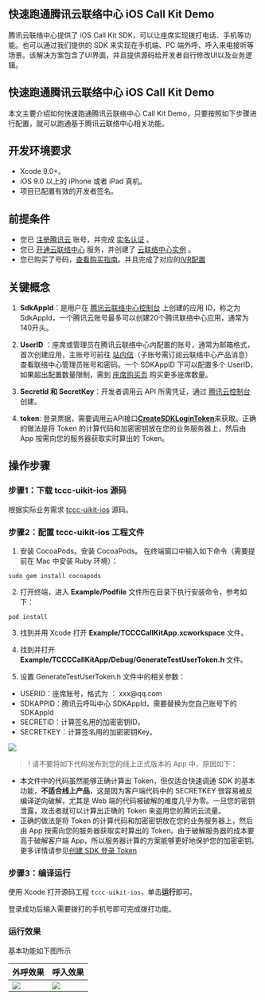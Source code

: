 ## 快速跑通腾讯云联络中心 iOS Call Kit Demo

腾讯云联络中心提供了 iOS Call Kit SDK，可以让座席实现拨打电话、手机等功能。也可以通过我们提供的 SDK 来实现在手机端、PC 端外呼、呼入来电接听等场景。该解决方案包含了UI界面，并且提供源码给开发者自行修改UI以及业务逻辑。

## 快速跑通腾讯云联络中心 iOS Call Kit Demo
本文主要介绍如何快速跑通腾讯云联络中心 Call Kit Demo，只要按照如下步骤进行配置，就可以跑通基于腾讯云联络中心相关功能。

## 开发环境要求
- Xcode 9.0+。 
- iOS 9.0 以上的 iPhone 或者 iPad 真机。
- 项目已配置有效的开发者签名。

## 前提条件

- 您已 [注册腾讯云](https://cloud.tencent.com/document/product/378/17985) 账号，并完成 [实名认证](https://cloud.tencent.com/document/product/378/3629) 。
- 您已 [开通云联络中心](https://cloud.tencent.com/document/product/679/48028#.E6.AD.A5.E9.AA.A41.EF.BC.9A.E5.87.86.E5.A4.87.E5.B7.A5.E4.BD.9C) 服务，并创建了 [云联络中心实例](https://cloud.tencent.com/document/product/679/48028#.E6.AD.A5.E9.AA.A42.EF.BC.9A.E5.88.9B.E5.BB.BA.E4.BA.91.E5.91.BC.E5.8F.AB.E4.B8.AD.E5.BF.83.E5.AE.9E.E4.BE.8B) 。
- 您已购买了号码，[查看购买指南](https://cloud.tencent.com/document/product/679/73526)。并且完成了对应的[IVR配置](https://cloud.tencent.com/document/product/679/73549)

## 关键概念

1. **SdkAppId**：是用户在 [腾讯云联络中心控制台](https://console.cloud.tencent.com/ccc) 上创建的应用 ID，称之为 SdkAppId，一个腾讯云账号最多可以创建20个腾讯联络中心应用，通常为140开头。
   [](id:SdkAppId)


2. **UserID** ：座席或管理员在腾讯云联络中心内配置的账号，通常为邮箱格式，首次创建应用，主账号可前往 [站内信](https://console.cloud.tencent.com/message)（子账号需订阅云联络中心产品消息） 查看联络中心管理员账号和密码。一个 SDKAppID 下可以配置多个 UserID，如果超出配置数量限制，需到 [座席购买页](https://buy.cloud.tencent.com/ccc_seat) 购买更多座席数量。
   [](id:UserID)


3. **SecretId 和 SecretKey**：开发者调用云 API 所需凭证，通过 [腾讯云控制台](https://console.cloud.tencent.com/cam/capi) 创建。
   [](id:SecretId)


4. **token**: 登录票据，需要调用云API接口[**CreateSDKLoginToken**](https://cloud.tencent.com/document/api/679/49227)来获取。正确的做法是将 Token 的计算代码和加密密钥放在您的业务服务器上，然后由 App 按需向您的服务器获取实时算出的 Token。
   [](id:token)



## 操作步骤

### 步骤1：下载 tccc-uikit-ios 源码

  根据实际业务需求 [tccc-uikit-ios](https://github.com/TencentCloud/tccc-uikit-ios) 源码。

[](id:step2)
### 步骤2：配置 tccc-uikit-ios 工程文件
1. 安装 CocoaPods。安装 CocoaPods。
在终端窗口中输入如下命令（需要提前在 Mac 中安装 Ruby 环境）：

```
sudo gem install cocoapods
```

2. 打开终端，进入 **Example/Podfile** 文件所在目录下执行安装命令，参考如下：

```
pod install
```

3. 找到并用 Xcode 打开 **Example/TCCCCallKitApp.xcworkspace** 文件。

4. 找到并打开 **Example/TCCCCallKitApp/Debug/GenerateTestUserToken.h** 文件。

5. 设置 GenerateTestUserToken.h 文件中的相关参数：
<ul>
  <li/>USERID：座席账号，格式为 ： xxx@qq.com
  <li/>SDKAPPID：腾讯云呼叫中心 SDKAppId，需要替换为您自己账号下的 SDKAppId
	<li/>SECRETID：计算签名用的加密密钥ID。
  <li/>SECRETKEY：计算签名用的加密密钥Key。
</ul>

![](https://tccc.qcloud.com/assets/doc/Agent/ios_image/iosUIkitDemo.png)

> ! 请不要将如下代码发布到您的线上正式版本的 App 中，原因如下：
 - 本文件中的代码虽然能够正确计算出 Token，但仅适合快速调通 SDK 的基本功能，**不适合线上产品**，这是因为客户端代码中的 SECRETKEY 很容易被反编译逆向破解，尤其是 Web 端的代码被破解的难度几乎为零。一旦您的密钥泄露，攻击者就可以计算出正确的 Token 来盗用您的腾讯云流量。 
 - 正确的做法是将 Token 的计算代码和加密密钥放在您的业务服务器上，然后由 App 按需向您的服务器获取实时算出的 Token。由于破解服务器的成本要高于破解客户端 App，所以服务器计算的方案能够更好地保护您的加密密钥。更多详情请参见[创建 SDK 登录 Token](https://cloud.tencent.com/document/product/679/49227)

[](id:step3)
### 步骤3：编译运行
  使用 Xcode 打开源码工程 `tccc-uikit-ios`，单击**运行**即可。

登录成功后输入需要拨打的手机号即可完成拨打功能。

### 运行效果

基本功能如下图所示

| 外呼效果 | 呼入效果 |
|-----|------|
|![](https://tccc.qcloud.com/assets/doc/Agent/ios_image/callout.png)| ![](https://tccc.qcloud.com/assets/doc/Agent/ios_image/callIn.png) |   
